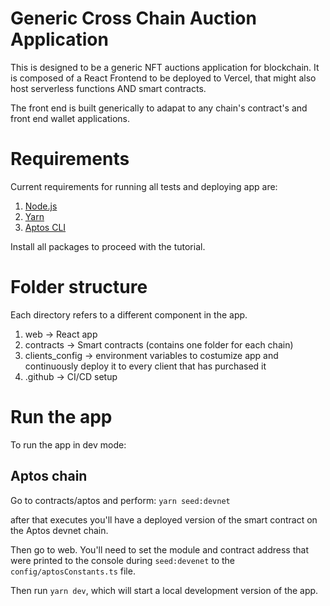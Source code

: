 # Generic Cross Chain Auction Application

This is designed to be a generic NFT auctions application for blockchain. It is composed of a React Frontend to be deployed to Vercel, that might also host serverless functions AND smart contracts.

The front end is built generically to adapat to any chain's contract's and front end wallet applications.

# Requirements
Current requirements for running all tests and deploying app are:
1. [Node.js](https://nodejs.org/en/download/)
2. [Yarn](https://classic.yarnpkg.com/lang/en/docs/install/#debian-stable)
3. [Aptos CLI](https://aptos.dev/cli-tools/aptos-cli-tool/install-aptos-cli/) 

Install all packages to proceed with the tutorial.

# Folder structure
Each directory refers to a different component in the app.
1. web -> React app
2. contracts -> Smart contracts (contains one folder for each chain)
3. clients_config -> environment variables to costumize app and continuously deploy it to every client that has purchased it
4. .github -> CI/CD setup

# Run the app

To run the app in dev mode:

## Aptos chain
Go to contracts/aptos and perform: `yarn seed:devnet` 

after that executes you'll have a deployed version of the smart contract on the Aptos devnet chain.

Then go to web. You'll need to set the module and contract address that were printed to the console during `seed:devenet` to the `config/aptosConstants.ts` file.

Then run `yarn dev`, which will start a local development version of the app.